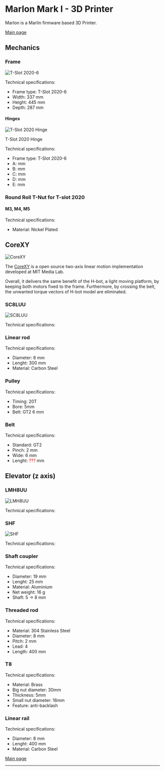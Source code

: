 # Marlon Mark I - 3D Printer
Marlon is a Marlin firmware based 3D Printer.

[Main page]

## Mechanics

### Frame
![T-Slot 2020-6](Pictures/T-Slot_2020-6.png)

Technical specifications:
- Frame type: T-Slot 2020-6
- Width: 337 mm
- Height: 445 mm
- Depth: 287 mm

#### Hinges
![T-Slot 2020 Hinge](Pictures/s-l1600.jpg)

T-Slot 2020 Hinge

Technical specifications:
- Frame type: T-Slot 2020-6
- A:  mm
- B:  mm
- C:  mm
- D:  mm
- E:  mm

### Round Roll T-Nut for T-slot 2020

#### M3, M4, M5
Technical specifications:
- Material: Nickel Plated

## CoreXY
![CoreXY](Pictures/CoreXY.png)

The [CoreXY] is a open source two-axis linear motion implementation developed at MIT Media Lab.

Overall, it delivers the same benefit of the H-bot, a light moving platform, by keeping both motors fixed to the frame. Furthermore, by crossing the belt, the unwanted torque vectors of H-bot model are eliminated.

### SC8LUU
![SC8LUU](Pictures/SC8LUU.jpg)

Technical specifications:

### Linear rod
Technical specifications:
- Diameter: 8 mm
- Lenght: 300 mm
- Material: Carbon Steel

### Pulley
Technical specifications:
- Timing: 20T
- Bore: 5mm
- Belt: GT2 6 mm

### Belt
Technical specifications:
- Standard: GT2
- Pinch: 2 mm
- Wide: 6 mm
- Lenght: <span style="color:#F00">???</span> mm

## Elevator (z axis)

### LMH8UU
![LMH8UU](Pictures/LMH8UU.jpg)

Technical specifications:

### SHF
![SHF](Pictures/SHF8.png)

Technical specifications:

### Shaft coupler
Technical specifications:
- Diameter: 19 mm
- Lenght: 25 mm
- Material: Aluminium
- Net weight: 16 g
- Shaft: 5 -> 8 mm

### Threaded rod
Technical specifications:
- Material: 304 Stainless Steel
- Diameter: 8 mm
- Pitch: 2 mm
- Lead: 4
- Length: 400 mm

### T8
Technical specifications:
- Material: Brass
- Big nut diameter: 30mm
- Thickness: 5mm
- Small nut diameter: 16mm
- Feature: anti-backlash

### Linear rail
Technical specifications:
- Diameter: 8 mm
- Lenght: 400 mm
- Material: Carbon Steel

[Main page]

---

[CoreXY]: http://corexy.com/
[Main page]: ../README.md
